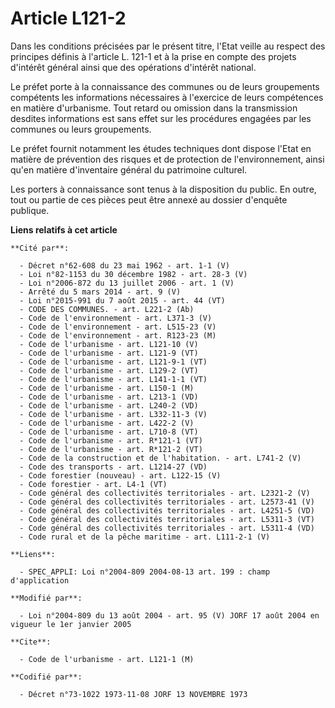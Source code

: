 # Article L121-2

Dans les conditions précisées par le présent titre, l'Etat veille au respect des principes définis à l'article L. 121-1 et à
la prise en compte des projets d'intérêt général ainsi que des opérations d'intérêt national.

Le préfet porte à la connaissance des communes ou de leurs groupements compétents les informations nécessaires à l'exercice
de leurs compétences en matière d'urbanisme. Tout retard ou omission dans la transmission desdites informations est sans
effet sur les procédures engagées par les communes ou leurs groupements.

Le préfet fournit notamment les études techniques dont dispose l'Etat en matière de prévention des risques et de protection
de l'environnement, ainsi qu'en matière d'inventaire général du patrimoine culturel.

Les porters à connaissance sont tenus à la disposition du public. En outre, tout ou partie de ces pièces peut être annexé au
dossier d'enquête publique.

**Liens relatifs à cet article**

	**Cité par**:

	  - Décret n°62-608 du 23 mai 1962 - art. 1-1 (V)
	  - Loi n°82-1153 du 30 décembre 1982 - art. 28-3 (V)
	  - Loi n°2006-872 du 13 juillet 2006 - art. 1 (V)
	  - Arrêté du 5 mars 2014 - art. 9 (V)
	  - Loi n°2015-991 du 7 août 2015 - art. 44 (VT)
	  - CODE DES COMMUNES. - art. L221-2 (Ab)
	  - Code de l'environnement - art. L371-3 (V)
	  - Code de l'environnement - art. L515-23 (V)
	  - Code de l'environnement - art. R123-23 (M)
	  - Code de l'urbanisme - art. L121-10 (V)
	  - Code de l'urbanisme - art. L121-9 (VT)
	  - Code de l'urbanisme - art. L121-9-1 (VT)
	  - Code de l'urbanisme - art. L129-2 (VT)
	  - Code de l'urbanisme - art. L141-1-1 (VT)
	  - Code de l'urbanisme - art. L150-1 (M)
	  - Code de l'urbanisme - art. L213-1 (VD)
	  - Code de l'urbanisme - art. L240-2 (VD)
	  - Code de l'urbanisme - art. L332-11-3 (V)
	  - Code de l'urbanisme - art. L422-2 (V)
	  - Code de l'urbanisme - art. L710-8 (VT)
	  - Code de l'urbanisme - art. R*121-1 (VT)
	  - Code de l'urbanisme - art. R*121-2 (VT)
	  - Code de la construction et de l'habitation. - art. L741-2 (V)
	  - Code des transports - art. L1214-27 (VD)
	  - Code forestier (nouveau) - art. L122-15 (V)
	  - Code forestier - art. L4-1 (VT)
	  - Code général des collectivités territoriales - art. L2321-2 (V)
	  - Code général des collectivités territoriales - art. L2573-41 (V)
	  - Code général des collectivités territoriales - art. L4251-5 (VD)
	  - Code général des collectivités territoriales - art. L5311-3 (VT)
	  - Code général des collectivités territoriales - art. L5311-4 (VD)
	  - Code rural et de la pêche maritime - art. L111-2-1 (V)

	**Liens**:

	  - SPEC_APPLI: Loi n°2004-809 2004-08-13 art. 199 : champ d'application

	**Modifié par**:

	  - Loi n°2004-809 du 13 août 2004 - art. 95 (V) JORF 17 août 2004 en vigueur le 1er janvier 2005

	**Cite**:

	  - Code de l'urbanisme - art. L121-1 (M)

	**Codifié par**:

	  - Décret n°73-1022 1973-11-08 JORF 13 NOVEMBRE 1973
